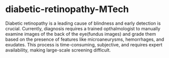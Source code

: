 # diabetic-retinopathy-MTech
Diabetic retinopathy is a leading cause of blindness and early detection is crucial. Currently, diagnosis requires a trained opthalmologist to manually examine images of the back of the eye(fundus images) and grade them based on the presence of features like microaneurysms, hemorrhages, and exudates. This process is time-consuming, subjective, and requires expert availability, making large-scale screening difficult.
